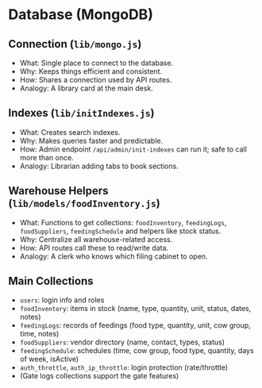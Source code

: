 # Database (MongoDB)

## Connection (`lib/mongo.js`)
- What: Single place to connect to the database.
- Why: Keeps things efficient and consistent.
- How: Shares a connection used by API routes.
- Analogy: A library card at the main desk.

## Indexes (`lib/initIndexes.js`)
- What: Creates search indexes.
- Why: Makes queries faster and predictable.
- How: Admin endpoint `/api/admin/init-indexes` can run it; safe to call more than once.
- Analogy: Librarian adding tabs to book sections.

## Warehouse Helpers (`lib/models/foodInventory.js`)
- What: Functions to get collections: `foodInventory`, `feedingLogs`, `foodSuppliers`, `feedingSchedule` and helpers like stock status.
- Why: Centralize all warehouse-related access.
- How: API routes call these to read/write data.
- Analogy: A clerk who knows which filing cabinet to open.

## Main Collections
- `users`: login info and roles
- `foodInventory`: items in stock (name, type, quantity, unit, status, dates, notes)
- `feedingLogs`: records of feedings (food type, quantity, unit, cow group, time, notes)
- `foodSuppliers`: vendor directory (name, contact, types, status)
- `feedingSchedule`: schedules (time, cow group, food type, quantity, days of week, isActive)
- `auth_throttle`, `auth_ip_throttle`: login protection (rate/throttle)
- (Gate logs collections support the gate features)
